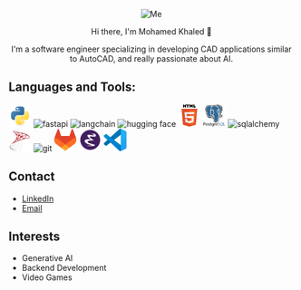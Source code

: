<p align="center">
<img src="https://media.licdn.com/dms/image/D4D03AQFfEHSroIRh_Q/profile-displayphoto-shrink_800_800/0/1720207003740?e=1728518400&v=beta&t=R-p6sgZOQjdy3UOYAEOy8UcJoWbmTyledNw4xS5SqaQ" alt="Me" width="200" height="200"/>
</p>
<p align="center">
Hi there, I'm Mohamed Khaled 👋
</p>
<p align="center">
I'm a software engineer specializing in developing CAD applications similar to AutoCAD, and really passionate about AI.
</p>

## Languages and Tools:
<p align="left">
  <img src="https://raw.githubusercontent.com/devicons/devicon/master/icons/python/python-original.svg" alt="python" width="40" height="40"/>
  <img src="https://fastapi.tiangolo.com/img/logo-margin/logo-teal.png" alt="fastapi" width="100" height="40"/>
  <img src="https://archive.org/download/github.com-langchain-ai-langchain_-_2023-09-20_11-56-54/cover.jpg" alt="langchain" width="40" height="40"/>
  <img src="https://huggingface.co/front/assets/huggingface_logo-noborder.svg" alt="hugging face" width="40" height="40"/>
  <img src="https://raw.githubusercontent.com/devicons/devicon/master/icons/html5/html5-original-wordmark.svg" alt="html5" width="40" height="40"/>
  <img src="https://raw.githubusercontent.com/devicons/devicon/master/icons/postgresql/postgresql-original-wordmark.svg" alt="postgresql" width="40" height="40"/>
  <img src="https://www.sqlalchemy.org/img/sqla_logo.png" alt="sqlalchemy" width="100" height="40"/>
  <img src="https://github.com/devicons/devicon/blob/master/icons/microsoftsqlserver/microsoftsqlserver-original.svg" alt="msqls" width="40" height="40"/>
  <img src="https://www.vectorlogo.zone/logos/git-scm/git-scm-icon.svg" alt="git" width="40" height="40"/>
  <img src="https://github.com/devicons/devicon/blob/master/icons/gitlab/gitlab-original.svg" alt="gitlab" width="40" height="40"/>
  <img src="https://github.com/devicons/devicon/blob/master/icons/emacs/emacs-original.svg" alt="emacs" width="40" height="40"/>
  <img src="https://github.com/devicons/devicon/blob/master/icons/vscode/vscode-original.svg" alt="vscode" width="40" height="40"/>
</p>


## Contact

- [LinkedIn](https://www.linkedin.com/in/muhammed-khaled-1110/)
- [Email](muhammedkhaled1110@gmail.com)

## Interests

- Generative AI
- Backend Development
- Video Games
